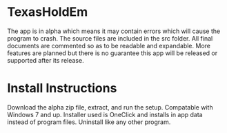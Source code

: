 # TexasHoldEm

The app is in alpha which means it may contain errors which will cause the program to crash. The source files are included in the src folder. All final documents are commented so as to be readable and expandable. More features are planned but there is no guarantee this app will be released or supported after its release.

# Install Instructions
Download the alpha zip file, extract, and run the setup. Compatable with Windows 7 and up. Installer used is OneClick and installs in app data instead of program files. Uninstall like any other program. 

